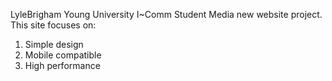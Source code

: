 LyleBrigham Young University I~Comm Student Media new website project.
This site focuses on:

1. Simple design
2. Mobile compatible
3. High performance